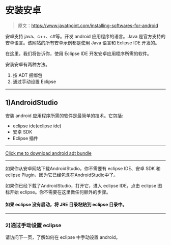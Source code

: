# 安装安卓

> 原文：<https://www.javatpoint.com/installing-softwares-for-android>

安卓支持 java、c++、c#等。开发 android 应用程序的语言。Java 是官方支持的安卓语言。该网站的所有安卓示例都是使用 Java 语言和 Eclipse IDE 开发的。

在这里，我们将告诉你，使用 Eclipse IDE 开发安卓应用程序所需的软件。

安装安卓有两种方法。

1.  按 ADT 捆绑包
2.  通过手动设置 Eclipse

* * *

## 1)AndroidStudio

安装 android 应用程序所需的软件是最简单的技术。它包括:

*   eclipse ide(eclipse ide)
*   安卓 SDK
*   Eclipse 插件

* * *

[Click me to download android adt bundle](https://developer.android.com/sdk/index.html)

* * *

如果你从安卓网站下载AndroidStudio，你不需要有 eclipse IDE、安卓 SDK 和 eclipse Plugin，因为它已经包含在AndroidStudio中了。

如果你已经下载了AndroidStudio，打开它，进入 eclipse IDE，点击 eclipse 图标开始 eclipse。你不需要在这里做任何额外的步骤。

#### 如果 eclipse 没有启动，将 JRE 目录粘贴到 eclipse 目录中。

* * *

### 2)通过手动设置 eclipse

请访问下一页，了解如何在 eclipse 中手动设置 android。